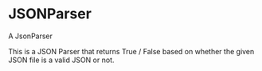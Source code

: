 # JSONParser
A JsonParser

This is a JSON Parser that returns True / False based on whether the given JSON file is a valid JSON or not.
